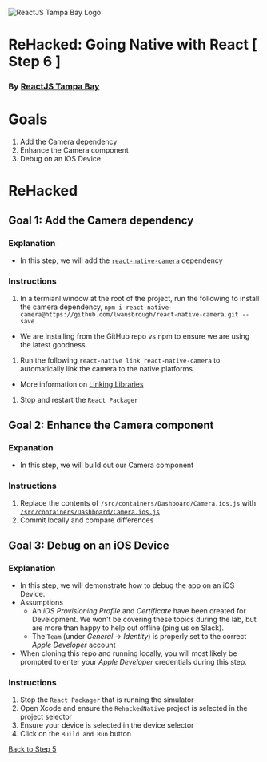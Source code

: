 ![ReactJS Tampa Bay Logo](https://avatars2.githubusercontent.com/u/18738421?v=3&s=200)

# ReHacked: Going Native with React [ Step 6 ]
### By [ReactJS Tampa Bay](http://www.meetup.com/ReactJS-Tampa-Bay/)

# Goals

1. Add the Camera dependency
1. Enhance the Camera component
1. Debug on an iOS Device

# ReHacked

## Goal 1: Add the Camera dependency

### Explanation

* In this step, we will add the [`react-native-camera`](https://github.com/lwansbrough/react-native-camera) dependency

### Instructions

1. In a termianl window at the root of the project, run the following to install the camera dependency, `npm i react-native-camera@https://github.com/lwansbrough/react-native-camera.git --save`
 * We are installing from the GitHub repo vs npm to ensure we are using the latest goodness.
1. Run the following `react-native link react-native-camera` to automatically link the camera to the native platforms
 * More information on [Linking Libraries](https://facebook.github.io/react-native/docs/linking-libraries-ios.html)
1. Stop and restart the `React Packager`

## Goal 2: Enhance the Camera component

### Expanation

* In this step, we will build out our Camera component

### Instructions

1. Replace the contents of `/src/containers/Dashboard/Camera.ios.js` with [`/src/containers/Dashboard/Camera.ios.js`](https://raw.githubusercontent.com/reactjstampabay/RehackedNative/step-6/src/containers/Dashboard/Camera.ios.js)
1. Commit locally and compare differences

## Goal 3: Debug on an iOS Device

### Explanation

* In this step, we will demonstrate how to debug the app on an iOS Device.
* Assumptions
  * An _iOS Provisioning Profile_ and _Certificate_ have been created for Development.  We won't be covering these topics during the lab, but are more than happy to help out offline (ping us on Slack).
  * The `Team` (under _General_ -> _Identity_) is properly set to the correct _Apple Developer_ account
* When cloning this repo and running locally, you will most likely be prompted to enter your _Apple Developer_ credentials during this step.

### Instructions

1. Stop the `React Packager` that is running the simulator
1. Open Xcode and ensure the `RehackedNative` project is selected in the project selector
1. Ensure your device is selected in the device selector
1. Click on the `Build and Run` button

[Back to Step 5](https://github.com/reactjstampabay/RehackedNative/tree/step-5)
